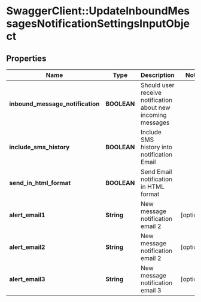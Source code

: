 # SwaggerClient::UpdateInboundMessagesNotificationSettingsInputObject

## Properties
Name | Type | Description | Notes
------------ | ------------- | ------------- | -------------
**inbound_message_notification** | **BOOLEAN** | Should user receive notification about new incoming messages | 
**include_sms_history** | **BOOLEAN** | Include SMS history into notification Email | 
**send_in_html_format** | **BOOLEAN** | Send Email notification in HTML format | 
**alert_email1** | **String** | New message notification email 2 | [optional] 
**alert_email2** | **String** | New message notification email 2 | [optional] 
**alert_email3** | **String** | New message notification email 3 | [optional] 



